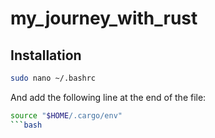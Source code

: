 # my_journey_with_rust

## Installation

```bash
sudo nano ~/.bashrc
```

And add the following line at the end of the file:
```bash
source "$HOME/.cargo/env"
```bash